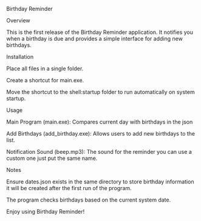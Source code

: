 Birthday Reminder

Overview

This is the first release of the Birthday Reminder application. It notifies you when a birthday is due and provides a simple interface for adding new birthdays.

Installation

Place all files in a single folder.

Create a shortcut for main.exe.

Move the shortcut to the shell:startup folder to run automatically on system startup.

Usage

Main Program (main.exe): Compares current day with birthdays in the json

Add Birthdays (add_birthday.exe): Allows users to add new birthdays to the list.

Notification Sound (beep.mp3): The sound for the reminder you can use a custom one just put the same name.

Notes

Ensure dates.json exists in the same directory to store birthday information it will be created after the first run of the program.

The program checks birthdays based on the current system date.

Enjoy using Birthday Reminder!
